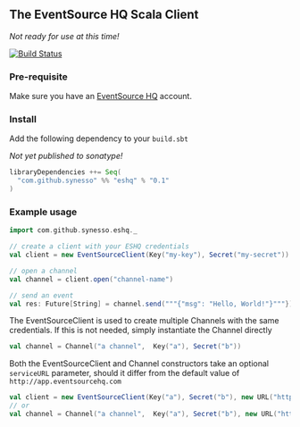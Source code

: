 ## The EventSource HQ Scala Client

_Not ready for use at this time!_

[![Build Status](https://api.travis-ci.org/Synesso/eshq-client.png)](https://travis-ci.org/Synesso/eshq-client)

### Pre-requisite

Make sure you have an [EventSource HQ](http://www.eventsourcehq.com/) account.

### Install

Add the following dependency to your `build.sbt`

_Not yet published to sonatype!_

```scala
libraryDependencies ++= Seq(
  "com.github.synesso" %% "eshq" % "0.1"
)
```

### Example usage

```scala
import com.github.synesso.eshq._

// create a client with your ESHQ credentials
val client = new EventSourceClient(Key("my-key"), Secret("my-secret"))

// open a channel
val channel = client.open("channel-name")

// send an event
val res: Future[String] = channel.send("""{"msg": "Hello, World!"}"""})
```

The EventSourceClient is used to create multiple Channels with the same credentials.
If this is not needed, simply instantiate the Channel directly

```scala
val channel = Channel("a channel",  Key("a"), Secret("b"))
```

Both the EventSourceClient and Channel constructors take an optional `serviceURL` parameter,
should it differ from the default value of `http://app.eventsourcehq.com`

```scala
val client = new EventSourceClient(Key("a"), Secret("b"), new URL("http://non-default-ho.st"))
// or
val channel = Channel("a channel",  Key("a"), Secret("b"), new URL("http://non-default-ho.st"))
```